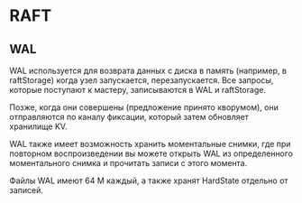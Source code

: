 # RAFT

## WAL

WAL используется для возврата данных с диска в память (например, в raftStorage) когда узел запускается, перезапускается.
Все запросы, которые поступают к мастеру, записываются в WAL и raftStorage.

Позже, когда они совершены (предложение принято кворумом), они отправляются по каналу фиксации, который затем обновляет хранилище KV.

WAL также имеет возможность хранить моментальные снимки, где при повторном воспроизведении вы можете открыть WAL из определенного моментального снимка и прочитать записи с этого момента.

Файлы WAL имеют 64 М каждый, а также хранят HardState отдельно от записей.